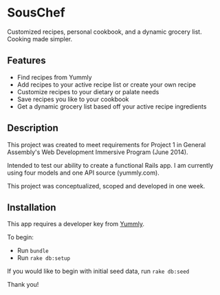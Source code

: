 # SousChef

Customized recipes, personal cookbook, and a dynamic grocery list. Cooking made simpler.

## Features
* Find recipes from Yummly
* Add recipes to your active recipe list or create your own recipe
* Customize recipes to your dietary or palate needs
* Save recipes you like to your cookbook
* Get a dynamic grocery list based off your active recipe ingredients

## Description
This project was created to meet requirements for Project 1 in General Assembly's Web Development Immersive Program (June 2014).

Intended to test our ability to create a functional Rails app. I am currently using four models and one API source (yummly.com).

This project was conceptualized, scoped and developed in one week.

## Installation
This app requires a developer key from [Yummly](https://developer.yummly.com/).

To begin:
* Run ```bundle```
* Run ```rake db:setup```

If you would like to begin with initial seed data, run ```rake db:seed```

Thank you!

